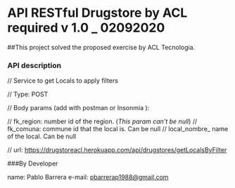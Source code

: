 # API RESTful Drugstore by ACL required v 1.0 _ 02092020

##This project solved the proposed exercise by ACL Tecnologia. 

### API description

// Service to get Locals to apply filters

// Type: POST

// Body params (add with postman or Insonmia ):

// fk_region: number id of the region. (*This param can't be null*)
// fk_comuna: commune id that the local is. Can be null
// local_nombre_ name of the local. Can be null

// url: https://drugstoreacl.herokuapp.com/api/drugstores/getLocalsByFilter 


###By Developer

name: Pablo Barrera
e-mail: pbarrerap1988@gmail.com









